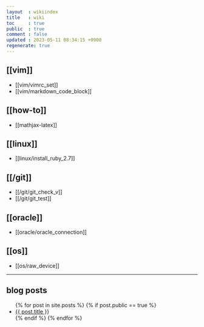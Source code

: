 ```yaml
---
layout  : wikiindex
title   : wiki
toc     : true
public  : true
comment : false
updated : 2023-05-11 08:34:15 +0900
regenerate: true
---
```


## [[vim]]
* [[vim/vimrc_set]]
* [[vim/markdown_code_block]]

## [[how-to]]

* [[mathjax-latex]]

## [[linux]]
* [[linux/install_ruby_2.7]]

## [[/git]]
* [[/git/git_check_v]]
* [[/git/git_test]]

## [[oracle]]
* [[oracle/oracle_connection]]

## [[os]]
* [[os/raw_device]]

---

## blog posts
<div>
    <ul>
{% for post in site.posts %}
    {% if post.public == true %}
        <li>
            <a class="post-link" href="{{ post.url | prepend: site.baseurl }}">
                {{ post.title }}
            </a>
        </li>
    {% endif %}
{% endfor %}
    </ul>
</div>

